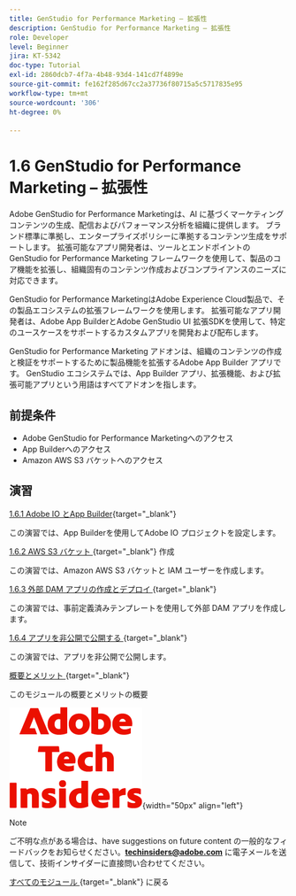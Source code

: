 ```yaml
---
title: GenStudio for Performance Marketing – 拡張性
description: GenStudio for Performance Marketing – 拡張性
role: Developer
level: Beginner
jira: KT-5342
doc-type: Tutorial
exl-id: 2860dcb7-4f7a-4b48-93d4-141cd7f4899e
source-git-commit: fe162f285d67cc2a37736f80715a5c5717835e95
workflow-type: tm+mt
source-wordcount: '306'
ht-degree: 0%

---
```


# 1.6 GenStudio for Performance Marketing – 拡張性

Adobe GenStudio for Performance Marketingは、AI に基づくマーケティングコンテンツの生成、配信およびパフォーマンス分析を組織に提供します。 ブランド標準に準拠し、エンタープライズポリシーに準拠するコンテンツ生成をサポートします。 拡張可能なアプリ開発者は、ツールとエンドポイントのGenStudio for Performance Marketing フレームワークを使用して、製品のコア機能を拡張し、組織固有のコンテンツ作成およびコンプライアンスのニーズに対応できます。

GenStudio for Performance MarketingはAdobe Experience Cloud製品で、その製品エコシステムの拡張フレームワークを使用します。 拡張可能なアプリ開発者は、Adobe App BuilderとAdobe GenStudio UI 拡張SDKを使用して、特定のユースケースをサポートするカスタムアプリを開発および配布します。

GenStudio for Performance Marketing アドオンは、組織のコンテンツの作成と検証をサポートするために製品機能を拡張するAdobe App Builder アプリです。 GenStudio エコシステムでは、App Builder アプリ、拡張機能、および拡張可能アプリという用語はすべてアドオンを指します。

## 前提条件

- Adobe GenStudio for Performance Marketingへのアクセス
- App Builderへのアクセス
- Amazon AWS S3 バケットへのアクセス

## 演習

[1.6.1 Adobe IO とApp Builder](./ex1.md){target="_blank"}

この演習では、App Builderを使用してAdobe IO プロジェクトを設定します。

[1.6.2 AWS S3 バケット ](./ex2.md){target="_blank"} 作成

この演習では、Amazon AWS S3 バケットと IAM ユーザーを作成します。

[1.6.3 外部 DAM アプリの作成とデプロイ ](./ex3.md){target="_blank"}

この演習では、事前定義済みテンプレートを使用して外部 DAM アプリを作成します。

[1.6.4 アプリを非公開で公開する ](./ex4.md){target="_blank"}

この演習では、アプリを非公開で公開します。

[ 概要とメリット ](./summary.md){target="_blank"}

このモジュールの概要とメリットの概要

![ 技術インサイダー ](./../../../assets/images/techinsiders.png){width="50px" align="left"}

>[!NOTE]
>
>ご不明な点がある場合は、have suggestions on future content の一般的なフィードバックをお知らせください。**techinsiders@adobe.com** に電子メールを送信して、技術インサイダーに直接問い合わせてください。

[ すべてのモジュール ](../../../overview.md){target="_blank"} に戻る
